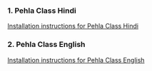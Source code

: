 ### 1. Pehla Class Hindi

[Installation instructions for Pehla Class Hindi](INSTALL-STANDALONE.md)

### 2. Pehla Class English

[Installation instructions for Pehla Class English](INSTALL-STANDALONE.md)